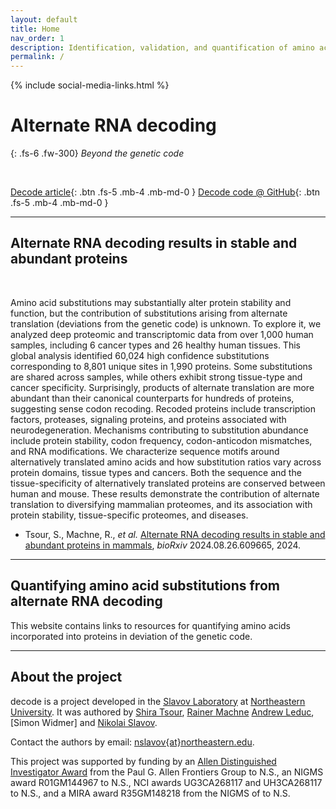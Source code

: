 ```yaml
---
layout: default
title: Home
nav_order: 1
description: Identification, validation, and quantification of amino acid substitutions that arise from alternate RNA decoding using LC-MS proteomics data | Slavov Laboratory and single-cell proteomics center
permalink: /
---
```

{% include social-media-links.html %}

# Alternate RNA decoding

{: .fs-6 .fw-300}
*Beyond the genetic code*


&nbsp;


[Decode article][Decode_article]{: .btn .fs-5 .mb-4 .mb-md-0 }
[Decode code @ GitHub][decode_Code]{: .btn .fs-5 .mb-4 .mb-md-0 }

------------

## Alternate RNA decoding results in stable and abundant proteins

&nbsp;

Amino acid substitutions may substantially alter protein stability and function, but the contribution of substitutions arising from alternate translation (deviations from the genetic code) is unknown. To explore it, we analyzed deep proteomic and transcriptomic data from over 1,000 human samples, including 6 cancer types and 26 healthy human tissues. This global analysis identified 60,024 high confidence substitutions corresponding to 8,801 unique sites in 1,990 proteins. Some substitutions are shared across samples, while others exhibit strong tissue-type and cancer specificity. Surprisingly, products of alternate translation are more abundant than their canonical counterparts for hundreds of proteins, suggesting sense codon recoding. Recoded proteins include transcription factors, proteases, signaling proteins, and proteins associated with neurodegeneration. Mechanisms contributing to substitution abundance include protein stability, codon frequency, codon-anticodon mismatches, and RNA modifications. We characterize sequence motifs around alternatively translated amino acids and how substitution ratios vary across protein domains, tissue types and cancers. Both the sequence and the tissue-specificity of alternatively translated proteins are conserved between human and mouse. These results demonstrate the contribution of alternate translation to diversifying mammalian proteomes, and its association with protein stability, tissue-specific proteomes, and diseases.  

* Tsour, S., Machne, R., *et al.* [Alternate RNA decoding results in stable and abundant proteins in mammals][Decode_article], *bioRxiv* 2024.08.26.609665, 2024. <!---*Nat Biotechnol* (2022). [10.1038/s41587-022-01389-w][plexDIA_Nature],  [Preprint][plexDIA_Article]--->


------------

## Quantifying amino acid substitutions from alternate RNA decoding

This website contains links to resources for quantifying amino acids incorporated into proteins in deviation of the genetic code.  



<!---[![plexDIA: Multiplexed data-independent acquisition for increasing proteomics throughput](https://scp.slavovlab.net/Figs/plexDIA_4.png){: width="100%" .center-image}](https://scp.slavovlab.net/plexDIA) --->


------------



<!--- ## Perspectives on high-throughput multiplexed proteomics
* [Strategies for increasing the depth and throughput of protein analysis by plexDIA](https://pubs.acs.org/doi/10.1021/acs.jproteome.2c00721)  *Journal of Proteome Research*
* [Framework for multiplicative scaling of single-cell proteomics](https://www.nature.com/articles/s41587-022-01411-1), *Nature Biotechnology*
* [Increasing proteomics throughput](https://www.nature.com/articles/s41587-021-00881-z), *Nature Biotechnology*
* [Driving Single Cell Proteomics Forward with Innovation](https://pubmed.ncbi.nlm.nih.gov/34597050/), *Journal of Proteome Research*
* [Scaling up single-cell proteomics](https://doi.org/10.1016/j.mcpro.2021.100179), *Molecular and Cellular Proteomics* --->



## About the project

decode is a project developed in the [Slavov Laboratory](https://slavovlab.net) at [Northeastern University](https://www.northeastern.edu/). It was authored by [Shira Tsour](https://slavovlab.net/people.htm), [Rainer Machne](https://slavovlab.net/people.htm) [Andrew Leduc](http://andrewdleduc.com/), [Simon Widmer] and [Nikolai Slavov](https://coe.northeastern.edu/people/slavov-nikolai/).   


Contact the authors by email: [nslavov\{at\}northeastern.edu](mailto:nslavov@northeastern.edu).

This project was supported by funding by an [Allen Distinguished Investigator Award](https://alleninstitute.org/person/nikolai-slavov/) from the Paul G. Allen Frontiers Group to N.S., an NIGMS award R01GM144967 to N.S., NCI awards UG3CA268117 and UH3CA268117 to N.S., and a MIRA award R35GM148218 from the NIGMS of to N.S.


[Decode_article]: https://www.biorxiv.org/content/10.1101/2024.08.26.609665v1 "Alternate RNA decoding results in stable and abundant proteins in mammals"
[decode_Code]: https://github.com/SlavovLab/decode "Decode data analysis pipeline, GitHub repository from the Slavov Laboratory"
